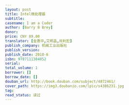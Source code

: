 ```yaml
---
layout: post
title: Intel微处理器
subtitle:
casename: I am a Coder
author: [Barry B Brey]
donor: 
price: CNY 89.00
translator: [金惠华,艾明晶,尚利宏]
publish_company: 机械工业出版社
publish_version: 
publish_date: 2010-6
isbn: 9787111304852
serial: 
total_volume: 1
borrower: []
borrow_date: []
douban_url: http://book.douban.com/subject/4872461/
cover_path: https://img3.doubanio.com/lpic/s4386231.jpg
tag: 
read_status: 读过
---
```

